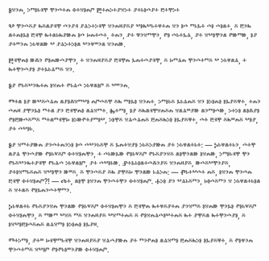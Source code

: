 Ⱁⱄⰵⰾ, ⰽⱅⱁⱃⱐⰹ ⰹⰵⰴⰰⰾ ⱇⰰⱄⱁⰾⱓ
Ⰱⰰⰾⰽⰰⱀⱄⰽⰰ ⱀⰰⱃⱁⰴⱀⰰ ⰱⰰⰹⰽⰰ 

Ⰲ ⰹⰵⰴⰻⱀ ⰸⰻⱞⱀⱐⰹ ⰴⰵⱀⱐ ⱀⱑⰽⰰⰽⱐⰹ ⱄⰵⰾⱝⱀⰻⱀ ⰲⱁⰸⰲⱃⰰⱍⰰⰾ ⱄⰵ ⱁⰴ ⱅⱃⰳⰰ ⰴⱁ ⰴⱁⱞⰰ, ⰻ ⰱⰵⰸ ⱞⰰⰾⱁⰳⱁ ⰱⱐⰹ ⰸⰰⱞⱃⰸⱀⱆⰾ ⱁⰴ ⱈⰾⰰⰴⰰ, ⰰⰾⰵ, ⱀⰰ ⱋⰵⱄⱅⰹⰵ, ⱂⱁ ⰴⱃⰰⰳⱑ, ⱀⰰ ⱄⰲⱁⰹⰵⱞ ⱂⱆⱅⱆ, ⱁⱀ ⱀⰰⱎⰵⰾ ⰽⱃⱍⱞⱆ ⰲ ⱀⱑⰽⰰⰽⱁⱞ ⰲⰵⱍⱎⰵⱞ ⱄⰵⰾⱆ.

Ⰱⱐⰹⰾⱁ ⱆⰶⰵ ⱂⱁⰾⱆⰴⱀⰹⰵ, ⰰ ⱄⰵⰾⱝⱀⰻⱀ ⰱⱐⰹⰾ ⰳⰾⰰⰴⱀⱐⰹ, ⰻ ⱈⱅⱑⰾ ⰹⰵⰴⰰⱅⰻ ⰲ ⰽⱃⱍⱞⱑ, ⰰ ⰸⰰⰹⰵⰴⱀⱁ ⱀⰰⰳⱃⱑⱅⰻ ⱄⰵ.

Ⱁⱀ ⱂⱃⰻⰲⰵⰸⰰⰾ ⱁⱄⰾⰰ ⱂⱃⱑⰴ ⰽⱃⱍⱞⱁⱓ ⰻ ⰲⱎⰵⰾ.

Ⱅⰰⱞ ⱁⱀ ⱆⰲⰻⰴⱑⰾ ⱞⱀⱁⰶⱄⱅⰲⱁ ⰾⱓⰴⰻⰹ ⰻⰸ ⱅⱁⰳⱁ ⱄⰵⰾⰰ, ⰽⱅⱁⱃⰻ ⰳⱃⱑⰾⰻ ⱄⰵ ⱁⰽⱁⰾⱁ ⱁⰳⱀⰻⱋⰰ, ⰰⰾⰵ ⰴⰾⱝ ⱀⰹⰵⰳⱁ ⱅⰰⱞ ⱀⰵ ⰱⱐⰹⰾⱁ ⱞⱑⱄⱅⰰ. Ⰸⰰⱅⱁ, ⱁⱀ ⰻⰸⱞⱐⰹⱄⰾⰻⰾ ⱄⱞⱑⱎⱀⱆ ⱞⰵⱅⱁⰴⱆ, ⰽⰰⰽⱁ ⱞⱁⰶⱀⱁ ⱂⱁⰱⱆⰴⰻⱅⰻ ⱅⰰⱞⱅⱐⰹⱈ ⱁⰽⱆⱂⰰⱀⱅⱁⰲ, ⰽⱁⰹⰻ ⱄⱑⰴⱑⰾⰻ ⰱⰾⰻⰸⰽⱁ ⱁⰳⱀⰻⱋⰰ, ⰴⰰ ⰱⱐⰹ ⰻⰸⱎⰾⰻ ⰲⱁⱀ, ⱀⰰ ⰴⰲⱁⱃ.

Ⱁⱀ ⱄⱅⰰⱀⱆⰾ ⱀⰵⰴⰰⰾⰵⰽⱁ ⱁⰴ ⰴⰲⰵⱃⰻⰹ ⰻ ⰳⰾⰰⱄⱀⱁ ⰽⱃⰻⰽⱀⱆⰾ ⱀⰰ ⰽⱃⱍⱞⰰⱃⰰ:
— Ⰽⱃⱍⱞⰰⱃⰵ, ⰴⰰⰹ ⱞⱀⱑ ⰹⰵⰴⱀⱆ ⱂⱁⱃⱌⰻⱓ ⱇⰰⱄⱁⰾⰹⰵ, ⰰ ⰴⱃⱆⰳⱆ ⱂⱁⱃⱌⰻⱓ ⱂⱃⰻⱀⰵⱄⰻ ⱞⱁⰹⰵⱞⱆ ⱁⱄⰾⱆ, ⰽⱅⱁⱃⱐⰹ ⰹⰵ ⱂⱃⰻⰲⰵⰸⰰⱀⱐⰹ ⱂⱃⱑⰴ ⰽⱃⱍⱞⱁⱓ, ⱀⰰ ⰴⰲⱁⱃⱆ.
Ⱀⰰⰳⱃⱁⱞⰰⰴⰶⰵⱀⰻ ⱄⰵⰾⱝⱀⰻ, ⱆⰴⰻⰲⰹⰵⱀⰻ, ⱀⰰⱁⱄⱅⱃⰻⰾⰻ ⱄⰲⱁⰹⰵ ⱆⱎⰻ, ⰻ ⰹⰵⰴⰻⱀ ⰻⰸ ⱀⰹⰻⱈ ⰹⰵⱞⱆ ⱃⱑⰽⰾ:
— Ⱂⱃⰰⰲⰴⰰ ⰾⰻ, ⱁⱄⰵⰾ ⰹⰵⰴⰾ ⰱⱐⰹ ⱇⰰⱄⱁⰾⱓ?!
— Ⰴⰰ, ⱞⱁⰹ ⱁⱄⰵⰾ ⰹⰵⰴⰰⰹⰵ ⱇⰰⱄⱁⰾⱓ. Ⰰⰽⱁ ⱀⰵ ⰲⱑⱃⰻⱅⰵ, ⱈⱁⰴⰻⱅⰵ ⱄ ⰽⱃⱍⱞⰰⱃⱁⱞ ⰻ ⱄⰰⱞⰻ ⱂⱁⰳⰾⰵⰴⰰⰹⱅⰵ.

Ⰽⱃⱍⱞⰰⱃ ⱂⱃⰻⱀⰵⱄⰾ ⰹⰵⱞⱆ ⱂⱁⱃⱌⰻⱓ ⱇⰰⱄⱁⰾⰹⰵ ⰻ ⰱⱐⰹⰾ ⰸⰰⱍⰻⱀⰰⰾ ⱀⰵⱄⱅⰻ ⱁⱄⰾⱆ ⰹⰵⰳⱁ ⱂⱁⱃⱌⰻⱓ ⱇⰰⱄⱁⰾⰹⰵ, ⰻ ⱅⱆⱅ ⰲⱄⰻ ⱅⰻ ⱄⰵⰾⱝⱀⰻ ⰲⱄⱅⰰⰾⰻ ⰻ ⱂⱁⱄⰾⱑⰴⱁⰲⰰⰾⰻ ⰸⰰ ⱀⰹⰻⱞ ⰸⰰⰹⰵⰴⱀⱁ, ⰻ ⱁⱄⰲⱁⰱⱁⰴⰻⰾⰻ ⱞⱑⱄⱅⱁ ⱁⰽⱁⰾⱁ ⱁⰳⱀⱝ.

Ⱅⰰⰽⱅⱁ, ⱀⰰⱎ ⱈⱐⰹⱅⱃⱐⰹ ⱄⰵⰾⱝⱀⰻⱀ ⱄⱑⰴⱀⱆⰾ ⱀⰰ ⱅⰵⱂⰾⱁ ⱞⱑⱄⱅⱁ ⰱⰾⰻⰸⰽⱁ ⱁⰳⱀⰻⱋⰰ, ⰻ ⱂⱁⱍⰵⰾ ⰹⰵⰴⰰⱅⰻ ⱄⰲⱁⱓ ⱂⱁⱂⱃⱁⱎⰵⱀⱆ ⱇⰰⱄⱁⰾⱓ.
